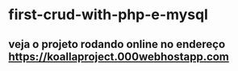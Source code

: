 # first-crud-with-php-e-mysql

## veja o projeto rodando online no endereço https://koallaproject.000webhostapp.com
